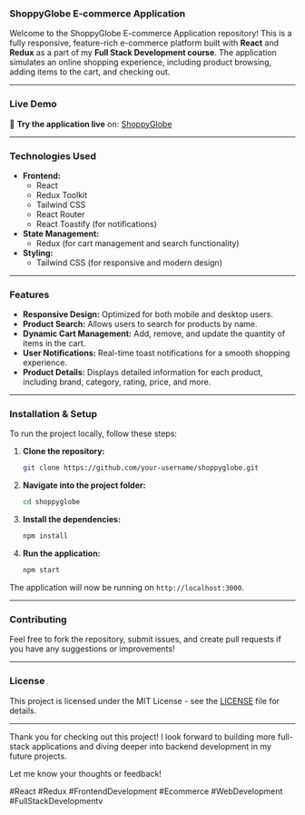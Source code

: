### **ShoppyGlobe E-commerce Application**

Welcome to the ShoppyGlobe E-commerce Application repository! This is a fully responsive, feature-rich e-commerce platform built with **React** and **Redux** as a part of my **Full Stack Development course**. The application simulates an online shopping experience, including product browsing, adding items to the cart, and checking out.

---

### **Live Demo**  
🚀 **Try the application live** on: [ShoppyGlobe](https://shoppyglobeindia.netlify.app/)

---

### **Technologies Used**  

- **Frontend:**  
  - React  
  - Redux Toolkit  
  - Tailwind CSS  
  - React Router  
  - React Toastify (for notifications)  
- **State Management:**  
  - Redux (for cart management and search functionality)  
- **Styling:**  
  - Tailwind CSS (for responsive and modern design)

---

### **Features**

- **Responsive Design:** Optimized for both mobile and desktop users.
- **Product Search:** Allows users to search for products by name.
- **Dynamic Cart Management:** Add, remove, and update the quantity of items in the cart.
- **User Notifications:** Real-time toast notifications for a smooth shopping experience.
- **Product Details:** Displays detailed information for each product, including brand, category, rating, price, and more.

---

### **Installation & Setup**

To run the project locally, follow these steps:

1. **Clone the repository:**

   ```bash
   git clone https://github.com/your-username/shoppyglobe.git
   ```

2. **Navigate into the project folder:**

   ```bash
   cd shoppyglobe
   ```

3. **Install the dependencies:**

   ```bash
   npm install
   ```

4. **Run the application:**

   ```bash
   npm start
   ```

The application will now be running on `http://localhost:3000`.

---

### **Contributing**

Feel free to fork the repository, submit issues, and create pull requests if you have any suggestions or improvements!

---

### **License**

This project is licensed under the MIT License - see the [LICENSE](LICENSE) file for details.

---

Thank you for checking out this project! I look forward to building more full-stack applications and diving deeper into backend development in my future projects. 

Let me know your thoughts or feedback!

#React #Redux #FrontendDevelopment #Ecommerce #WebDevelopment #FullStackDevelopmentv
